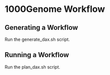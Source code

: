 # 1000Genome Workflow

Generating a Workflow
---------------------
Run the generate_dax.sh script.

Running a Workflow
-------------------
Run the plan_dax.sh script.
